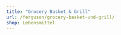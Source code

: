 ```yaml
---
title: "Grocery Basket & Grill"
url: /ferguson/grocery-basket-und-grill/
shop: Lebensmittel
---
```

